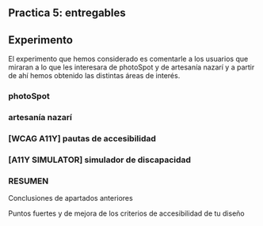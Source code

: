 ## Practica 5: entregables 

## Experimento
El experimento que hemos considerado es comentarle a los usuarios que miraran a lo que les interesara de photoSpot y de artesanía nazarí
y a partir de ahí hemos obtenido las distintas áreas de interés.

### photoSpot

### artesanía nazarí





### [WCAG A11Y]  pautas de accesibilidad

### [A11Y SIMULATOR] simulador de discapacidad 


### RESUMEN 

Conclusiones de apartados anteriores 

Puntos fuertes y de mejora de los criterios de accesibilidad de tu diseño
